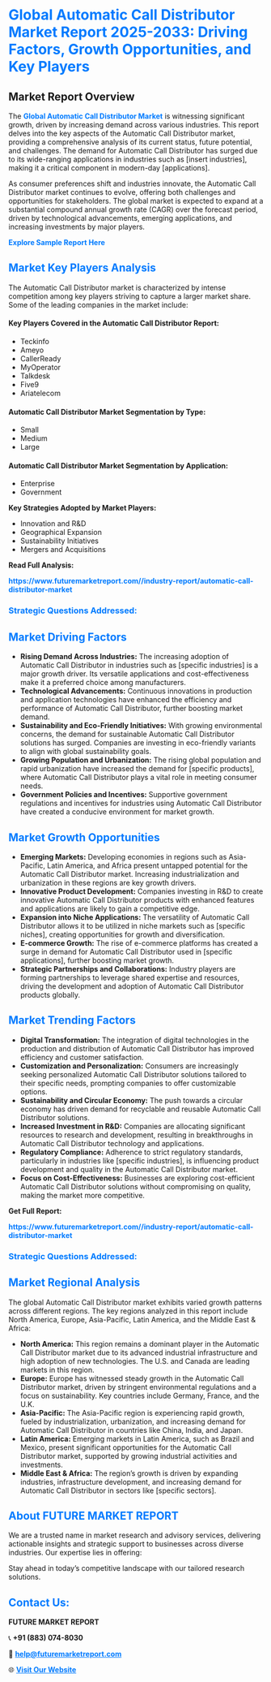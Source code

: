 <h1 style="color: #007BFF;">Global Automatic Call Distributor Market Report 2025-2033: Driving Factors, Growth Opportunities, and Key Players</h1>

<section id="overview">
<h2>Market Report Overview</h2>
<p>The <a href="https://www.futuremarketreport.com//industry-report/automatic-call-distributor-market" style="color: #007BFF; text-decoration: none;"><strong>Global Automatic Call Distributor Market</strong></a> is witnessing significant growth, driven by increasing demand across various industries. This report delves into the key aspects of the Automatic Call Distributor market, providing a comprehensive analysis of its current status, future potential, and challenges. The demand for Automatic Call Distributor has surged due to its wide-ranging applications in industries such as [insert industries], making it a critical component in modern-day [applications].</p>
<p>As consumer preferences shift and industries innovate, the Automatic Call Distributor market continues to evolve, offering both challenges and opportunities for stakeholders. The global market is expected to expand at a substantial compound annual growth rate (CAGR) over the forecast period, driven by technological advancements, emerging applications, and increasing investments by major players.</p>
</section>

<section id="overview">
<p><a href="https://www.futuremarketreport.com//request-sample/reportId=50070" style="color: #007BFF; text-decoration: none;"><strong>Explore Sample Report Here</strong></a></p>
</section>

<section id="key-players">
<h2 style="color: #007BFF;">Market Key Players Analysis</h2>
<p>The Automatic Call Distributor market is characterized by intense competition among key players striving to capture a larger market share. Some of the leading companies in the market include:</p>
<h4>Key Players Covered in the Automatic Call Distributor Report:</h4>
<ul><li>Teckinfo</li><li>Ameyo</li><li>CallerReady</li><li>MyOperator</li><li>Talkdesk</li><li>Five9</li><li>Ariatelecom</li></ul>
<h4>Automatic Call Distributor Market Segmentation by Type:</h4>
<ul><li>Small</li><li>Medium</li><li>Large</li></ul>

<h4>Automatic Call Distributor Market Segmentation by Application:</h4>
<ul><li>Enterprise</li><li>Government</li></ul>
<p><strong>Key Strategies Adopted by Market Players:</strong></p>
<ul>
<li>Innovation and R&D</li>
<li>Geographical Expansion</li>
<li>Sustainability Initiatives</li>
<li>Mergers and Acquisitions</li>
</ul>
</section>

<section>
<p><strong>Read Full Analysis: </strong></p><a href="https://www.futuremarketreport.com//industry-report/automatic-call-distributor-market" style="color: #007BFF; text-decoration: none;"><strong>https://www.futuremarketreport.com//industry-report/automatic-call-distributor-market</strong></a>
<h3 style="color: #007BFF;">Strategic Questions Addressed:</h3>
</section>

<section id="driving-factors">
<h2 style="color: #007BFF;">Market Driving Factors</h2>
<ul>
<li><strong>Rising Demand Across Industries:</strong> The increasing adoption of Automatic Call Distributor in industries such as [specific industries] is a major growth driver. Its versatile applications and cost-effectiveness make it a preferred choice among manufacturers.</li>
<li><strong>Technological Advancements:</strong> Continuous innovations in production and application technologies have enhanced the efficiency and performance of Automatic Call Distributor, further boosting market demand.</li>
<li><strong>Sustainability and Eco-Friendly Initiatives:</strong> With growing environmental concerns, the demand for sustainable Automatic Call Distributor solutions has surged. Companies are investing in eco-friendly variants to align with global sustainability goals.</li>
<li><strong>Growing Population and Urbanization:</strong> The rising global population and rapid urbanization have increased the demand for [specific products], where Automatic Call Distributor plays a vital role in meeting consumer needs.</li>
<li><strong>Government Policies and Incentives:</strong> Supportive government regulations and incentives for industries using Automatic Call Distributor have created a conducive environment for market growth.</li>
</ul>
</section>

<section id="growth-opportunities">
<h2 style="color: #007BFF;">Market Growth Opportunities</h2>
<ul>
<li><strong>Emerging Markets:</strong> Developing economies in regions such as Asia-Pacific, Latin America, and Africa present untapped potential for the Automatic Call Distributor market. Increasing industrialization and urbanization in these regions are key growth drivers.</li>
<li><strong>Innovative Product Development:</strong> Companies investing in R&D to create innovative Automatic Call Distributor products with enhanced features and applications are likely to gain a competitive edge.</li>
<li><strong>Expansion into Niche Applications:</strong> The versatility of Automatic Call Distributor allows it to be utilized in niche markets such as [specific niches], creating opportunities for growth and diversification.</li>
<li><strong>E-commerce Growth:</strong> The rise of e-commerce platforms has created a surge in demand for Automatic Call Distributor used in [specific applications], further boosting market growth.</li>
<li><strong>Strategic Partnerships and Collaborations:</strong> Industry players are forming partnerships to leverage shared expertise and resources, driving the development and adoption of Automatic Call Distributor products globally.</li>
</ul>
</section>

<section id="trending-factors">
<h2 style="color: #007BFF;">Market Trending Factors</h2>
<ul>
<li><strong>Digital Transformation:</strong> The integration of digital technologies in the production and distribution of Automatic Call Distributor has improved efficiency and customer satisfaction.</li>
<li><strong>Customization and Personalization:</strong> Consumers are increasingly seeking personalized Automatic Call Distributor solutions tailored to their specific needs, prompting companies to offer customizable options.</li>
<li><strong>Sustainability and Circular Economy:</strong> The push towards a circular economy has driven demand for recyclable and reusable Automatic Call Distributor solutions.</li>
<li><strong>Increased Investment in R&D:</strong> Companies are allocating significant resources to research and development, resulting in breakthroughs in Automatic Call Distributor technology and applications.</li>
<li><strong>Regulatory Compliance:</strong> Adherence to strict regulatory standards, particularly in industries like [specific industries], is influencing product development and quality in the Automatic Call Distributor market.</li>
<li><strong>Focus on Cost-Effectiveness:</strong> Businesses are exploring cost-efficient Automatic Call Distributor solutions without compromising on quality, making the market more competitive.</li>
</ul>
</section>

<section>
<p><strong>Get Full Report: </strong></p><a href="https://www.futuremarketreport.com//industry-report/automatic-call-distributor-market" style="color: #007BFF; text-decoration: none;"><strong>https://www.futuremarketreport.com//industry-report/automatic-call-distributor-market</strong></a>
<h3 style="color: #007BFF;">Strategic Questions Addressed:</h3>
</section>


<section id="regional-analysis">
<h2 style="color: #007BFF;">Market Regional Analysis</h2>
<p>The global Automatic Call Distributor market exhibits varied growth patterns across different regions. The key regions analyzed in this report include North America, Europe, Asia-Pacific, Latin America, and the Middle East & Africa:</p>
<ul>
<li><strong>North America:</strong> This region remains a dominant player in the Automatic Call Distributor market due to its advanced industrial infrastructure and high adoption of new technologies. The U.S. and Canada are leading markets in this region.</li>
<li><strong>Europe:</strong> Europe has witnessed steady growth in the Automatic Call Distributor market, driven by stringent environmental regulations and a focus on sustainability. Key countries include Germany, France, and the U.K.</li>
<li><strong>Asia-Pacific:</strong> The Asia-Pacific region is experiencing rapid growth, fueled by industrialization, urbanization, and increasing demand for Automatic Call Distributor in countries like China, India, and Japan.</li>
<li><strong>Latin America:</strong> Emerging markets in Latin America, such as Brazil and Mexico, present significant opportunities for the Automatic Call Distributor market, supported by growing industrial activities and investments.</li>
<li><strong>Middle East & Africa:</strong> The region’s growth is driven by expanding industries, infrastructure development, and increasing demand for Automatic Call Distributor in sectors like [specific sectors].</li>
</ul>
</section>

<footer>
<h2 style="color: #007BFF;">About FUTURE MARKET REPORT</h2>
<p>We are a trusted name in market research and advisory services, delivering actionable insights and strategic support to businesses across diverse industries. Our expertise lies in offering:</p>

<p>Stay ahead in today’s competitive landscape with our tailored research solutions.</p>

<h2 style="color: #007BFF;">Contact Us:</h2>
<p><strong>FUTURE MARKET REPORT</strong></p>
<p>📞 <strong>+91 (883) 074-8030</strong></p>
<p>📧 <strong><a href="mailto:help@futuremarketreport.com" style="color: #007BFF;">help@futuremarketreport.com</a></strong></p>
<p>🌐 <strong><a href="https://www.futuremarketreport.com/" style="color: #007BFF;">Visit Our Website</a></strong></p>
</footer>